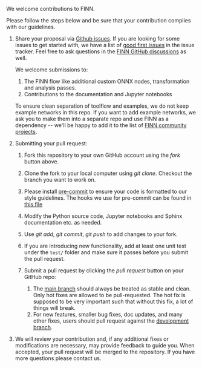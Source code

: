 We welcome contributions to FINN.

Please follow the steps below and be sure that your contribution complies with our guidelines.

1. Share your proposal via <a href="https://github.com/Xilinx/finn/issues" target="_blank">Github issues</a>. If you are looking for some issues to get started with, we have a list of <a href="https://github.com/Xilinx/finn/labels/good%20first%20issue">good first issues</a> in the issue tracker. Feel free to ask questions in the <a href="https://github.com/Xilinx/finn/discussions">FINN GitHub discussions</a> as well.

	We welcome submissions to:

	1. The FINN flow like additional custom ONNX nodes, transformation and analysis passes.
	2. Contributions to the documentation and Jupyter notebooks

	To ensure clean separation of toolflow and examples, we do not keep example networks in this repo. If you want to add example networks, we ask you to make them into a separate repo and use FINN as a dependency -- we'll be happy to add it to the list of <a href="https://xilinx.github.io/finn/community">FINN community projects</a>.

2. Submitting your pull request:

	1. Fork this repository to your own GitHub account using the *fork* button above.

	2. Clone the fork to your local computer using *git clone*. Checkout the branch you want to work on.

	3. Please install <a href="https://pre-commit.com/" target="_blank">pre-commit</a> to ensure your code is formatted to our style guidelines. The hooks we use for pre-commit can be found in <a href="https://github.com/Xilinx/finn/blob/main/.pre-commit-config.yaml" target="_blank">this file</a>

	4. Modify the Python source code, Jupyter notebooks and Sphinx documentation etc. as needed.

	5. Use *git add*, *git commit*, *git push* to add changes to your fork.

	6. If you are introducing new functionality, add at least one unit test under the `test/` folder and make sure it passes before you submit the pull request.

	7. Submit a pull request by clicking the *pull request* button on your GitHub repo:
		1. The <a href="https://github.com/Xilinx/finn" target="_blank">main branch</a> should always be treated as stable and clean. Only hot fixes are allowed to be pull-requested. The hot fix is supposed to be very important such that without this fix, a lot of things will break.
        2. For new features, smaller bug fixes, doc updates, and many other fixes, users should pull request against the <a href="https://github.com/Xilinx/finn/tree/dev" target="_blank">development branch</a>.

3. We will review your contribution and, if any additional fixes or modifications are
necessary, may provide feedback to guide you. When accepted, your pull request will
be merged to the repository. If you have more questions please contact us.
